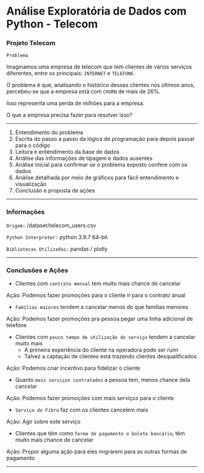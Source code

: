  # Análise Exploratória de Dados com Python - Telecom

### Projeto Telecom

`Problema`

Imaginamos uma empresa de telecom que tem clientes de vários serviços diferentes, entre os principais: `INTERNET` e `TELEFONE`.

O problema é que, analisando o histórico desses clientes nos últimos anos, percebeu-se que a empresa está com `CHURN` de mais de 26%.

Isso representa uma perda de milhões para a empresa.

O que a empresa precisa fazer para resolver isso?

----------------------------------------------------------------------------------------------------------------------------------------------------

1. Entendimento do problema
2. Escrita do passo a passo da lógica de programação para depois passar para o código
3. Leitura e entendimento da base de dados
4. Análise das informações de tipagem e dados ausentes
5. Análise inicial para confirmar se o problema exposto confere com os dados
6. Análise detalhada por meio de gráficos para fácil entendimento e visualização
7. Conclusão e proposta de ações

-----------------------------------------------------------------------------------------------------------------------------------------------------

### Informações

`Origem:` /dataset/telecom_users.csv

`Python Interpreter:` python 3.9.7 64-bit

`Bibliotecas Utilizadas:` pandas / plotly

-----------------------------------------------------------------------------------------------------------------------------------------------------

### Conclusões e Ações

- Clientes com `contrato mensal` tem muito mais chance de cancelar

Ação: Podemos fazer promoções para o cliente ir para o contrato anual
    
- `Famílias maiores` tendem a cancelar menos do que famílias menores

Ação: Podemos fazer promoções pra pessoa pegar uma linha adicional de telefone
    
- Clientes com `pouco tempo de utilização do serviço` tendem a cancelar muito mais
    - A primeira experiência do cliente na operadora pode ser ruim
    - Talvez a captação de clientes está trazendo clientes desqualificados

Ação: Podemos criar incentivo para fidelizar o cliente
    
- Quanto `mais serviços contratados` a pessoa tem, menos chance dela cancelar

Ação: Podemos fazer promoções com mais serviços para o cliente
    
- `Serviço de Fibra` faz com os clientes cancelem mais

Ação: Agir sobre este serviço
    
- Clientes que têm como `forma de pagamento o boleto bancário`, têm muito mais chance de cancelar

Ação: Propor alguma ação para eles migrarem para as outras formas de pagamento

---------------------------------------------------------------------------------------------------------------------------------------------------